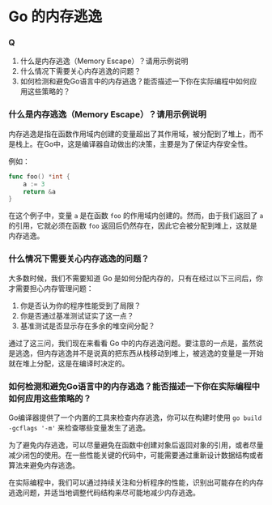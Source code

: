# Go 的内存逃逸

### Q
1. 什么是内存逃逸（Memory Escape）？请用示例说明
2. 什么情况下需要关心内存逃逸的问题？
3. 如何检测和避免Go语言中的内存逃逸？能否描述一下你在实际编程中如何应用这些策略的？

### **什么是内存逃逸（Memory Escape）？请用示例说明**

内存逃逸是指在函数作用域内创建的变量超出了其作用域，被分配到了堆上，而不是栈上。在Go中，这是编译器自动做出的决策，主要是为了保证内存安全性。

例如：

```go
func foo() *int {
    a := 3
    return &a
}
```

在这个例子中，变量 `a` 是在函数 `foo` 的作用域内创建的。然而，由于我们返回了 `a` 的引用，它就必须在函数 `foo` 返回后仍然存在，因此它会被分配到堆上，这就是内存逃逸。

### 什么情况下需要关心内存逃逸的问题？

大多数时候，我们不需要知道 Go 是如何分配内存的，只有在经过以下三问后，你才需要担心内存管理问题：

1. 你是否认为你的程序性能受到了局限？
2. 你是否通过基准测试证实了这一点？
3. 基准测试是否显示存在多余的堆空间分配？

通过了这三问，我们现在来看看 Go 中的内存逃逸问题。要注意的一点是，虽然说是逃逸，但内存逃逸并不是说真的把东西从栈移动到堆上，被逃逸的变量是一开始就在堆上分配，这是在编译时决定的。

### **如何检测和避免Go语言中的内存逃逸？能否描述一下你在实际编程中如何应用这些策略的？**

Go编译器提供了一个内置的工具来检查内存逃逸，你可以在构建时使用 `go build -gcflags '-m'` 来检查哪些变量发生了逃逸。

为了避免内存逃逸，可以尽量避免在函数中创建对象后返回对象的引用，或者尽量减少闭包的使用。在一些性能关键的代码中，可能需要通过重新设计数据结构或者算法来避免内存逃逸。

在实际编程中，我们可以通过持续关注和分析程序的性能，识别出可能存在的内存逃逸问题，并适当地调整代码结构来尽可能地减少内存逃逸。
